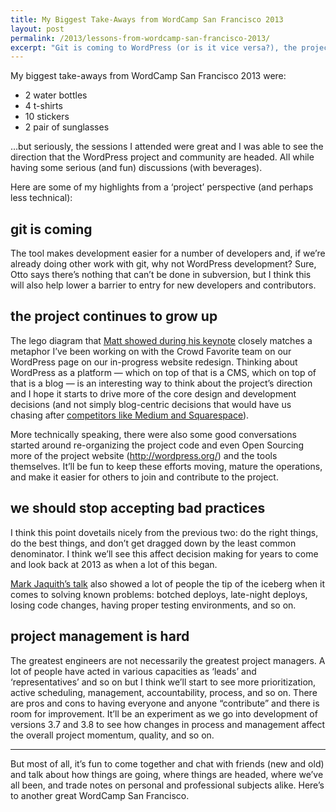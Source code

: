 ```yaml
---
title: My Biggest Take-Aways from WordCamp San Francisco 2013
layout: post
permalink: /2013/lessons-from-wordcamp-san-francisco-2013/
excerpt: "Git is coming to WordPress (or is it vice versa?), the project is maturing, bad practices should no longer be tolerated, and project management is hard."
---
```

My biggest take-aways from WordCamp San Francisco 2013 were:

*   2 water bottles
*   4 t-shirts
*   10 stickers
*   2 pair of sunglasses

&#8230;but seriously, the sessions I attended were great and I was able to see the direction that the WordPress project and community are headed. All while having some serious (and fun) discussions (with beverages).

Here are some of my highlights from a &#8216;project&#8217; perspective (and perhaps less technical):

## git is coming

The tool makes development easier for a number of developers and, if we&#8217;re already doing other work with git, why not WordPress development? Sure, Otto says there&#8217;s nothing that can&#8217;t be done in subversion, but I think this will also help lower a barrier to entry for new developers and contributors.

## the project continues to grow up

The lego diagram that [Matt showed during his keynote][1] closely matches a metaphor I&#8217;ve been working on with the Crowd Favorite team on our WordPress page on our in-progress website redesign. Thinking about WordPress as a platform — which on top of that is a CMS, which on top of that is a blog — is an interesting way to think about the project&#8217;s direction and I hope it starts to drive more of the core design and development decisions (and not simply blog-centric decisions that would have us chasing after [competitors like Medium and Squarespace][2]).

More technically speaking, there were also some good conversations started around re-organizing the project code and even Open Sourcing more of the project website (<http://wordpress.org/>) and the tools themselves. It&#8217;ll be fun to keep these efforts moving, mature the operations, and make it easier for others to join and contribute to the project.

## we should stop accepting bad practices

I think this point dovetails nicely from the previous two: do the right things, do the best things, and don&#8217;t get dragged down by the least common denominator. I think we&#8217;ll see this affect decision making for years to come and look back at 2013 as when a lot of this began.

[Mark Jaquith&#8217;s talk][3] also showed a lot of people the tip of the iceberg when it comes to solving known problems: botched deploys, late-night deploys, losing code changes, having proper testing environments, and so on.

## project management is hard

The greatest engineers are not necessarily the greatest project managers. A lot of people have acted in various capacities as &#8216;leads&#8217; and &#8216;representatives&#8217; and so on but I think we&#8217;ll start to see more prioritization, active scheduling, management, accountability, process, and so on. There are pros and cons to having everyone and anyone &#8220;contribute&#8221; and there is room for improvement. It&#8217;ll be an experiment as we go into development of versions 3.7 and 3.8 to see how changes in process and management affect the overall project momentum, quality, and so on.

* * *

But most of all, it&#8217;s fun to come together and chat with friends (new and old) and talk about how things are going, where things are headed, where we&#8217;ve all been, and trade notes on personal and professional subjects alike. Here&#8217;s to another great WordCamp San Francisco.

 [1]: http://wordpress.tv/2013/07/29/matt-mullenweg-state-of-the-word-2013/
 [2]: https://devin.rea.ms/2013/what-competition-is-wordpress-up-against/
 [3]: http://wordpress.tv/2013/07/28/mark-jaquith-confident-commits-delightful-deploys-2/
